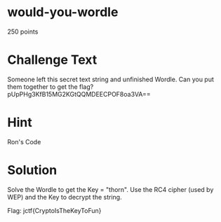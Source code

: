 <h1>would-you-wordle</h1>

250 points

<h1>Challenge Text</h1>

Someone left this secret text string and unfinished Wordle. Can you put them together to get the flag?
pUpPHg3KfB15MG2KGtQQMDEECPOF8oa3VA==

<h1>Hint</h1>

Ron's Code

<h1>Solution</h1>
Solve the Wordle to get the Key = "thorn". Use the RC4 cipher (used by WEP) and the Key to decrypt the string.

Flag: jctf{CryptoIsTheKeyToFun}
